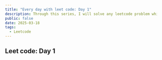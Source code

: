 ```yaml
---
title: "Every day with leet code: Day 1"
description: Through this series, I will solve any leetcode problem which have easy or medium level
public: false
date: 2025-03-18
tags:
  - Leetcode
---
```

## Leet code: Day 1
